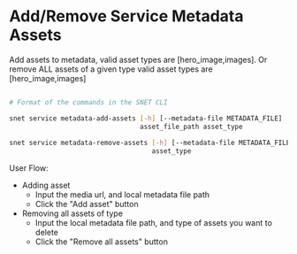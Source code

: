 # Add/Remove Service Metadata Assets

Add assets to metadata, valid asset types are \[hero\_image,images]. Or remove ALL assets of a given type valid asset types are \[hero\_image,images]

<figure><img src="/assets/images/products/TUI/Screenshot 2024-08-17 at 6.03.18 PM.png" alt=""><figcaption></figcaption></figure>

```bash
# Format of the commands in the SNET CLI

snet service metadata-add-assets [-h] [--metadata-file METADATA_FILE]
                                 asset_file_path asset_type
                                 
snet service metadata-remove-assets [-h] [--metadata-file METADATA_FILE]
                                    asset_type
```

User Flow:

* Adding asset
  * Input the media url, and local metadata file path
  * Click the "Add asset" button
* Removing all assets of type
  * Input the local metadata file path, and type of assets you want to delete
  * Click the "Remove all assets" button
